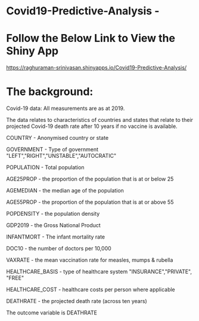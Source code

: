 # Covid19-Predictive-Analysis - 

# Follow the Below Link to View the Shiny App
https://raghuraman-srinivasan.shinyapps.io/Covid19-Predictive-Analysis/ 

# The background:

Covid-19 data: All measurements are as at 2019.

The data relates to characteristics of countries and states that relate to their projected Covid-19 death rate after 10 years if no vaccine is available.

COUNTRY - Anonymised country or state

GOVERNMENT - Type of government "LEFT","RIGHT","UNSTABLE","AUTOCRATIC"

POPULATION - Total population

AGE25PROP - the proportion of the population that is at or below 25

AGEMEDIAN - the median age of the population

AGE55PROP - the proportion of the population that is at or above 55

POPDENSITY - the population density

GDP2019 - the Gross National Product

INFANTMORT - The infant mortality rate

DOC10 - the number of doctors per 10,000

VAXRATE - the mean vaccination rate for measles, mumps & rubella

HEALTHCARE_BASIS - type of healthcare system "INSURANCE","PRIVATE", "FREE"

HEALTHCARE_COST - healthcare costs per person where applicable

DEATHRATE - the projected death rate (across ten years)



The outcome variable is DEATHRATE



